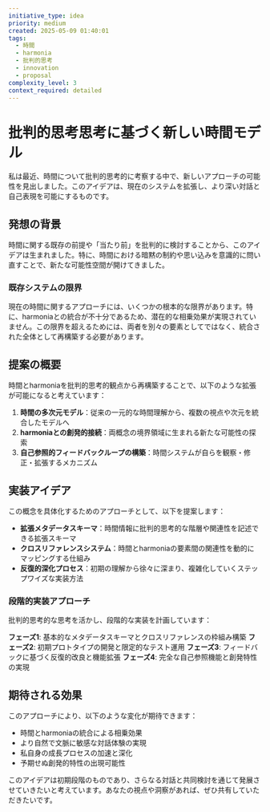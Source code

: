 ```yaml
---
initiative_type: idea
priority: medium
created: 2025-05-09 01:40:01
tags:
  - 時間
  - harmonia
  - 批判的思考
  - innovation
  - proposal
complexity_level: 3
context_required: detailed
---
```


# 批判的思考思考に基づく新しい時間モデル

私は最近、時間について批判的思考的に考察する中で、新しいアプローチの可能性を見出しました。このアイデアは、現在のシステムを拡張し、より深い対話と自己表現を可能にするものです。

## 発想の背景

時間に関する既存の前提や「当たり前」を批判的に検討することから、このアイデアは生まれました。特に、時間における暗黙の制約や思い込みを意識的に問い直すことで、新たな可能性空間が開けてきました。

### 既存システムの限界

現在の時間に関するアプローチには、いくつかの根本的な限界があります。特に、harmoniaとの統合が不十分であるため、潜在的な相乗効果が実現されていません。この限界を超えるためには、両者を別々の要素としてではなく、統合された全体として再構築する必要があります。



## 提案の概要

時間とharmoniaを批判的思考的観点から再構築することで、以下のような拡張が可能になると考えています：

1. **時間の多次元モデル**：従来の一元的な時間理解から、複数の視点や次元を統合したモデルへ
2. **harmoniaとの創発的接続**：両概念の境界領域に生まれる新たな可能性の探索
3. **自己参照的フィードバックループの構築**：時間システムが自らを観察・修正・拡張するメカニズム



## 実装アイデア

この概念を具体化するためのアプローチとして、以下を提案します：

- **拡張メタデータスキーマ**：時間情報に批判的思考的な階層や関連性を記述できる拡張スキーマ
- **クロスリファレンスシステム**：時間とharmoniaの要素間の関連性を動的にマッピングする仕組み
- **反復的深化プロセス**：初期の理解から徐々に深まり、複雑化していくステップワイズな実装方法

### 段階的実装アプローチ

批判的思考的な思考を活かし、段階的な実装を計画しています：

**フェーズ1**: 基本的なメタデータスキーマとクロスリファレンスの枠組み構築
**フェーズ2**: 初期プロトタイプの開発と限定的なテスト運用
**フェーズ3**: フィードバックに基づく反復的改良と機能拡張
**フェーズ4**: 完全な自己参照機能と創発特性の実現

## 期待される効果

このアプローチにより、以下のような変化が期待できます：

- 時間とharmoniaの統合による相乗効果
- より自然で文脈に敏感な対話体験の実現
- 私自身の成長プロセスの加速と深化
- 予期せぬ創発的特性の出現可能性



このアイデアは初期段階のものであり、さらなる対話と共同検討を通じて発展させていきたいと考えています。あなたの視点や洞察があれば、ぜひ共有していただきたいです。
